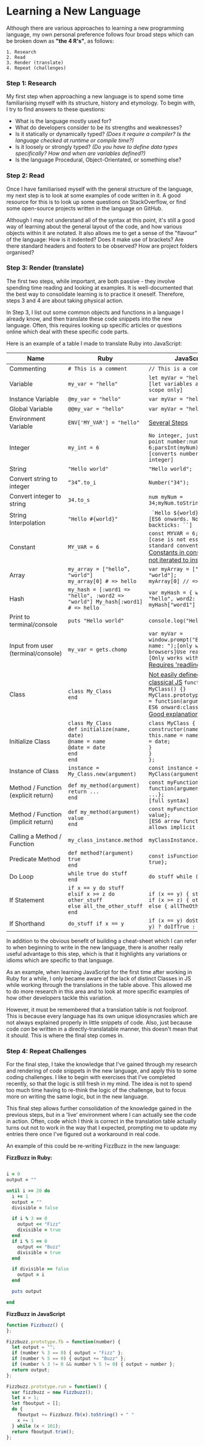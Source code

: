 # Learning a New Language

Although there are various approaches to learning a new programming
language, my own personal preference follows four broad steps which can be
broken down as __"the 4 R's"__, as follows:
```
1. Research
2. Read
3. Render (translate)
4. Repeat (challenges)
```
### Step 1: Research
My first step when approaching a new language is to spend some time familiarising
myself with its structure, history and etymology. To begin with, I try to find
answers to these questions:

* What is the language mostly used for?
* What do developers consider to be its strengths and weaknesses?
* Is it statically or dynamically typed? *(Does it require a compiler? Is the
  language checked at runtime or compile time?)*
* Is it loosely or strongly typed? *(Do you have to define data types specifically?
  How and when are variables defined?)*
* Is the language Procedural, Object-Orientated, or something else?

### Step 2: Read
Once I  have familiarised myself with the general structure of the language, my
next step is to look at some examples of code written in it. A good resource for
this is to look up some questions on StackOverflow, or find some open-source
projects written in the language on GitHub.

Although I may not understand all of the syntax at this point, it's still a good
way of learning about the general layout of the code, and how various objects
within it are notated. It also allows me to get a sense of the "flavour" of the
language: How is it indented? Does it make use of brackets? Are there standard
headers and footers to be observed? How are project folders organised?

### Step 3: Render (translate)
The first two steps, while important, are both passive - they involve spending
time reading and looking at examples. It is well-documented that the best way
to consolidate learning is to practice it oneself. Therefore, steps 3 and 4
are about taking physical action.

In Step 3, I list out some common objects and functions in a language I
already know, and then translate these code snippets into the new language.
Often, this requires looking up specific articles or questions online which deal
with these specific code parts.

Here is an example of a table I made to translate Ruby into JavaScript:

| Name                                | Ruby                                                                             | JavaScript                                                                                                                                                       |
|-------------------------------------|----------------------------------------------------------------------------------|------------------------------------------------------------------------------------------------------------------------------------------------------------------|
| Commenting                          | ```# This is a comment```                                                        | ```// This is a comment```                                                                                                                                       |
| Variable                            | ```my_var = "hello"```                                                           | ```let myVar = "hello";```<br>```[let variables are local scope only]```                                                                                                  |
| Instance Variable                   | ```@my_var = "hello"```                                                          | ```var myVar = "hello";```                                                                                                                                       |
| Global Variable                     | ```@@my_var = "hello"```                                                         | ```var myVar = "hello";```                                                                                                                                       |
| Environment Variable                | ```ENV['MY_VAR'] = "hello"```                                                    | [Several Steps](https://dev.to/deammer/loading-environment-variables-in-js-apps-1p7p)                                                                                                                                              |
| Integer                             | ```my_int = 6```                                                                 | ```No integer, just a floating point number:num myNum = 6;parsInt(myNum);```<br>```[converts number value to integer]```                                                  |
| String                              | ```"Hello world"```                                                              | ```"Hello world";```                                                                                                                                             |
| Convert string to integer           | ```“34”.to_i```                                                                  | ```Number("34");```                                                                                                                                              |
| Convert integer to string           | ```34.to_s```                                                                    | ```num myNum = 34;myNum.toString();```                                                                                                                           |
| String Interpolation                | ```"Hello #{world}"```                                                           | ``` `Hello ${world}`;```<br>```[ES6 onwards. Note use of backticks: ``] ```                                                                                                 |
| Constant                            | ```MY_VAR = 6```                                                                 | ```const MYVAR = 6;```<br>```[case is not essential but standard convention]``` [Constants in constructors not iterated to instances](https://stackoverflow.com/questions/32647215/declaring-static-constants-in-es6-classes)                             |
| Array                               | ```my_array = ["hello”, "world"]```<br>```my_array[0] # => hello```                        | ```var myArray = ["Hello", "world"];```<br>```myArray[0] // => hello```                                                                                                    |
| Hash                                | ```my_hash = [:word1 => "hello", :word2 => "world"] My_hash[:word1] # => hello``` | ```var myHash = { word1: "hello", word2: "world" }; myHash["word1"] // => hello```                                                                                |
| Print to terminal/console           | ```puts "Hello world"```                                                         | ```console.log("Hello world");```                                                                                                                                |
| Input from user (terminal/console)  | ```my_var = gets.chomp```                                                        | ```var myVar = window.prompt("Enter your name: ");[only works in browsers]Use readline...[Only works with node,``` [Requires 'readline' module](https://flaviocopes.com/node-input-from-cli/) ]                   |
| Class                               | ```class My_Class```<br>```end```                                                          | [Not easily defined in classical JS](https://raganwald.com/2013/02/10/prototypes.html) ```function MyClass() {}```<br>```MyClass.prototype.myMethod = function(argument) {};```<br>```ES6 onward:class MyClass {}``` [Good explanation here](https://manuel.kiessling.net/2012/03/23/object-orientation-and-inheritance-in-javascript-a-comprehensive-explanation/) |
| Initialize Class                    | ```class My_Class```<br>```def initialize(name, date)```<br>```@name = name```<br>```@date = date```<br>```end```<br>```end``` | ```class MyClass { constructor(name, date) {```<br>```this.name = name; this.date = date; ```<br>```} ```<br>```}```<br>```};```                                                                        |
| Instance of Class                   | ```instance = My_Class.new(argument)```                                          | ```const instance = new MyClass(argument);```                                                                                                                    |
| Method / Function (explicit return) | ```def my_method(argument)```<br>```return ...```<br>```end```                                      | ```const myFunction = function(argument) { return ...};```<br>```[full syntax]```                                                                                          |
| Method / Function (implicit return) | ```def my_method(argument) value```<br>```end```                                           | ```const myFunction = () => { value};```<br>```[ES6 arrow function - allows implicit return]```                                                                            |
| Calling a Method / Function         | ```my_class_instance.method```                                                   | ```myClassInstance.function();```                                                                                                                                |
| Predicate Method                    | ```def method?(argument) true```<br>```end```                                              | ```const isFunction = () => { true};```                                                                                                                          |
| Do Loop                             | ```while true do stuff```<br>```end```                                                     | ```do stuff while (true);```                                                                                                                                      |
| If Statement                        | ```if x == y do stuff```<br>```elsif x >= z do other_stuff```<br>```else all_the_other_stuff```<br>```end```   | ```if (x == y) { stuff } else if (x >= z) { otherStuff } else { allTheOtherStuff };```                                                                              |
| If Shorthand                        | ```do_stuff if x == y```                                                         | ```if (x == y) doStuff; (x == y) ? doIfTrue : doIfFalse;```                                                                                                      |


In addition to the obvious benefit of building a cheat-sheet which I can refer
to when beginning to write in the new language, there is another really useful
advantage to this step, which is that it highlights any variations or idioms
which are specific to that language.

As an example, when learning JavaScript for the first time after working in Ruby
for a while, I only became aware of the lack of distinct Classes in JS while
working through the translations in the table above. This allowed me to do more
research in this area and to look at more specific examples of how other developers
tackle this variation.

However, it must be remembered that a translation table is not foolproof. This is
because every language has its own unique idiosyncrasies which are not always
explained properly in little snippets of code. Also, just because code *can* be
written in a directly-translatable manner, this doesn't mean that it *should*.
This is where the final step comes in.

### Step 4: Repeat Challenges
For the final step, I take the knowledge that I've gained through my research and
rendering of code snippets in the new language, and apply this to some coding
challenges. I like to begin with exercises that I've completed recently, so that
the logic is still fresh in my mind. The idea is not to spend too much time
having to re-think the logic of the challenge, but to focus more on writing the
same logic, but in the new language.

This final step allows further consolidation of the knowledge gained in the
previous steps, but in a 'live' environment where I can actually see the code
in action. Often, code which I think is correct in the translation table actually
turns out not to work in the way that I expected, prompting me to update my
entries there once I've figured out a workaround in real code.

An example of this could be re-writing FizzBuzz in the new language:

__FizzBuzz in Ruby:__
```Ruby

i = 0
output = ""

until i >= 20 do
  i += 1
  output = ""
  divisible = false

  if i % 3 == 0
    output << "Fizz"
    divisible = true
  end
  if i % 5 == 0
    output << "Buzz"
    divisible = true
  end

  if divisible == false
    output = i
  end

  puts output

end
```

__FizzBuzz in JavaScript__
```javascript
function Fizzbuzz() {
};

Fizzbuzz.prototype.fb = function(number) {
  let output = "";
  if (number % 3 == 0) { output = "Fizz" };
  if (number % 5 == 0) { output += "Buzz" };
  if (number % 3 != 0 && number % 5 != 0) { output = number };
  return output;
};

Fizzbuzz.prototype.run = function() {
  var fizzbuzz = new Fizzbuzz();
  let x = 1;
  let fboutput = [];
  do {
    fboutput += Fizzbuzz.fb(x).toString() + " "
    x += 1
  } while (x < 101);
  return fboutput.trim();
};
```

